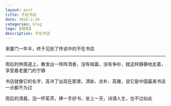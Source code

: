```yaml
---
layout: post
title: 不在书店
date: 2016-2-20
categories: blog
tags: [随笔]
description: 不在书店
---
```


来厦门一年半，终于见到了传说中的不在书店

******

雨后的林荫道上，散发出一阵阵清香，没有喧嚣，没有争吵，就这样静静地走着，享受着老厦门的宁静


书店就像它的名字，高冷了出现在那里，清新、古朴、高雅，说它是中国最美书店一点都不为过

雨后的清晨，泡一杯茗茶，捧一手好书，坐上一天，诗酒人生，也不过如此







